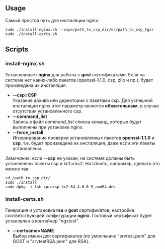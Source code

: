 ## Usage
Самый простой путь для инсталяции nginx:
```
sudo ./install-nginx.sh --csp=/path_to_csp_dir/or/path_to_csp_tgz/
sudo ./install-certs.sh
```

## Scripts
### install-nginx.sh
Установливает **nginx** для работы с **gost** сертификатами. Если на системе нет каких-либо пакетов (openssl-1.1.0, csp, zlib и пр.), будет произведена их инсталяция.

- **\-\-csp=CSP**  
Указание архива или директории с пакетами csp. Для успешной инсталяции nginx этот параметр является **обязательным**, в случае отсутствия установленного csp.
- **\-\-command_list**  
Запись в файл *command_list* списка команд, которые будут выполнены при установке nginx.
- **\-\-force_install**  
Игнорирование проверки установленных пакетов **openssl-1.1.0** и **csp**, т.е. будет произведена их инсталяция, даже если эти пакеты установлены.

*Замечание*: если **\-\-csp** не указан, на системе должны быть установлены пакеты csp и kc1 и kc2. На Ubuntu, например, сделать это можно так:
```
cd /path_to_csp_dir/
sudo ./install
sudo dpkg -i lsb-cprocsp-kc2-64_4.0.0-5_amd64.deb
```

### install-certs.sh
 Генерация и установка **rsa** и **gost** сертификатов, настройка соответствующей конфигурации **nginx**.  Гостовый сертификат будет установлен в контейнер "ngxtest".
 
- **\-\-certname=NAME**  
Выбор имени для сертификатов (по умолчанию "srvtest.pem" для GOST и "srvtestRSA.pem" для RSA).